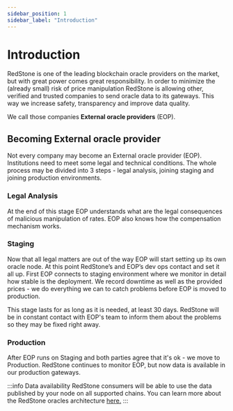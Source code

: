 ```yaml
---
sidebar_position: 1
sidebar_label: "Introduction"
---
```


# Introduction

RedStone is one of the leading blockchain oracle providers on the market, but with great power comes great responsibility. In order to minimize the (already small) risk of price manipulation RedStone is allowing other, verified and trusted companies to send oracle data to its gateways. This way we increase safety, transparency and improve data quality.

We call those companies **External oracle providers** (EOP).

## Becoming External oracle provider

Not every company may become an External oracle provider (EOP). Institutions need to meet some legal and technical conditions. The whole process may be divided into 3 steps - legal analysis, joining staging and joining production environments.

### Legal Analysis

At the end of this stage EOP understands what are the legal consequences of malicious manipulation of rates. EOP also knows how the compensation mechanism works.

### Staging

Now that all legal matters are out of the way EOP will start setting up its own oracle node. At this point RedStone’s and EOP’s dev ops contact and set it all up.
First EOP connects to staging environment where we monitor in detail how stable is the deployment. We record downtime as well as the provided prices - we do everything we can to catch problems before EOP is moved to production.

This stage lasts for as long as it is needed, at least 30 days. RedStone will be in constant contact with EOP's team to inform them about the problems so they may be fixed right away.

### Production

After EOP runs on Staging and both parties agree that it's ok - we move to Production. RedStone continues to monitor EOP, but now data is available in our production gateways.

:::info Data availability
RedStone consumers will be able to use the data published by your node on all supported chains.
You can learn more about the RedStone oracles architecture [here.](../architecture.md)
:::
